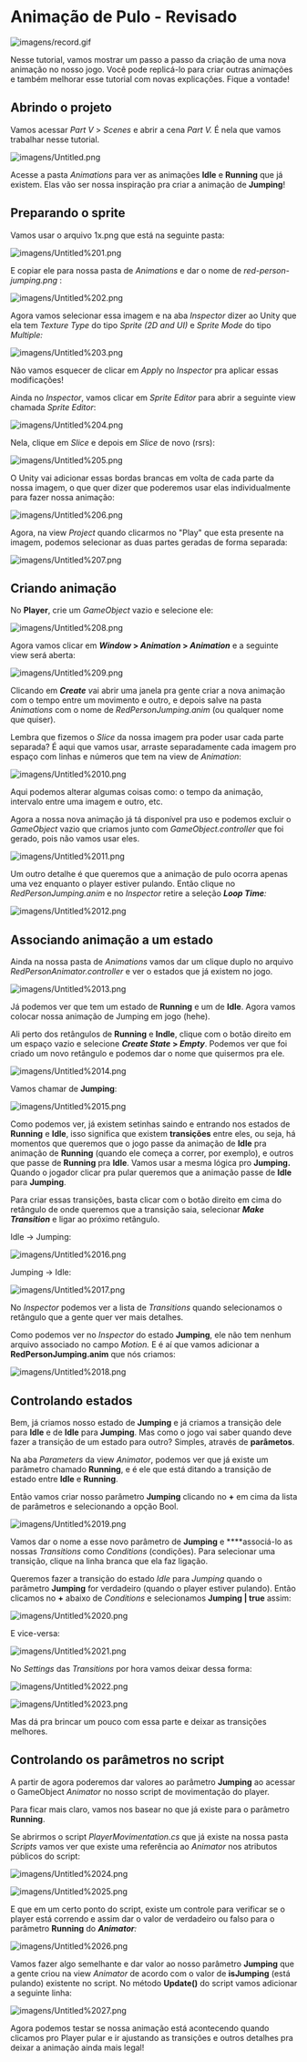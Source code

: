 # Animação de Pulo - Revisado

![imagens/record.gif](imagens/record.gif)

Nesse tutorial, vamos mostrar um passo a passo da criação de uma nova animação no nosso jogo. Você pode replicá-lo para criar outras animações e também melhorar esse tutorial com novas explicações. Fique a vontade!

## Abrindo o projeto

Vamos acessar *Part V* > *Scenes*  e abrir a cena *Part V.* É nela que vamos trabalhar nesse tutorial.

![imagens/Untitled.png](imagens/Untitled.png)

Acesse a pasta *Animations* para ver as animações **Idle** e **Running** que já existem. Elas vão ser nossa inspiração pra criar a animação de **Jumping**!

## Preparando o sprite

Vamos usar o arquivo 1x.png que está na seguinte pasta:

![imagens/Untitled%201.png](imagens/Untitled%201.png)

E copiar ele para nossa pasta de *Animations* e dar o nome de *red-person-jumping.png* :

![imagens/Untitled%202.png](imagens/Untitled%202.png)

Agora vamos selecionar essa imagem e na aba *Inspector* dizer ao Unity que ela tem *Texture Type* do tipo *Sprite (2D and UI)* e *Sprite Mode* do tipo *Multiple:*

![imagens/Untitled%203.png](imagens/Untitled%203.png)

Não vamos esquecer de clicar em *Apply* no *Inspector* pra aplicar essas modificações!

Ainda no *Inspector*, vamos clicar em *Sprite Editor* para abrir a seguinte view chamada *Sprite Editor*:

![imagens/Untitled%204.png](imagens/Untitled%204.png)

Nela, clique em *Slice* e depois em *Slice* de novo (rsrs):

![imagens/Untitled%205.png](imagens/Untitled%205.png)

O Unity vai adicionar essas bordas brancas em volta de cada parte da nossa imagem, o que quer dizer que poderemos usar elas individualmente para fazer nossa animação:

![imagens/Untitled%206.png](imagens/Untitled%206.png)

Agora, na view *Project* quando clicarmos no "Play" que esta presente na imagem, podemos selecionar as duas partes geradas de forma separada:

![imagens/Untitled%207.png](imagens/Untitled%207.png)

## Criando animação

No **Player**, crie um *GameObject* vazio e selecione ele:

![imagens/Untitled%208.png](imagens/Untitled%208.png)

Agora vamos clicar em ***Window* > *Animation* > *Animation*** e a seguinte view será aberta:

![imagens/Untitled%209.png](imagens/Untitled%209.png)

Clicando em ***Create** v*ai abrir uma janela pra gente criar a nova animação com o tempo entre um movimento e outro, e depois salve na pasta *Animations* com o nome de *RedPersonJumping.anim* (ou qualquer nome que quiser).

Lembra que fizemos o *Slice* da nossa imagem pra poder usar cada parte separada? É aqui que vamos usar, arraste separadamente cada imagem pro espaço com linhas e números que tem na view de *Animation*:

![imagens/Untitled%2010.png](imagens/Untitled%2010.png)

Aqui podemos alterar algumas coisas como: o tempo da animação, intervalo entre uma imagem e outro, etc.

Agora a nossa nova animação já tá disponível pra uso e podemos excluir o *GameObject* vazio que criamos junto com *GameObject.controller* que foi gerado, pois não vamos usar eles.

![imagens/Untitled%2011.png](imagens/Untitled%2011.png)

Um outro detalhe é que queremos que a animação de pulo ocorra apenas uma vez enquanto o player estiver pulando. Então clique no *RedPersonJumping.anim* e no *Inspector* retire a seleção ***Loop Time**:*

![imagens/Untitled%2012.png](imagens/Untitled%2012.png)

## Associando animação a um estado

Ainda na nossa pasta de *Animations* vamos dar um clique duplo no arquivo *RedPersonAnimator.controller* e ver o estados que já existem no jogo.

![imagens/Untitled%2013.png](imagens/Untitled%2013.png)

Já podemos ver que tem um estado de **Running** e um de **Idle**. Agora vamos colocar nossa animação de Jumping em jogo (hehe).

Ali perto dos retângulos de **Running** e **Indle**, clique com o botão direito em um espaço vazio e selecione ***Create State* > *Empty***.  Podemos ver que foi criado um novo retângulo e podemos dar o nome que quisermos pra ele.

![imagens/Untitled%2014.png](imagens/Untitled%2014.png)

Vamos chamar de **Jumping**:

![imagens/Untitled%2015.png](imagens/Untitled%2015.png)

Como podemos ver, já existem setinhas saindo e entrando nos estados de **Running** e **Idle**, isso significa que existem **transições** entre eles, ou seja, há momentos que queremos que o jogo passe da animação de **Idle** pra animação de **Running** (quando ele começa a correr, por exemplo), e outros que passe de **Running** pra **Idle**. Vamos usar a mesma lógica pro **Jumping.** Quando o jogador clicar pra pular queremos que a animação passe de **Idle** para **Jumping**.

Para criar essas transições, basta clicar com o botão direito em cima do retângulo de onde queremos que a transição saia, selecionar ***Make Transition*** e ligar ao próximo retângulo.

Idle → Jumping:

![imagens/Untitled%2016.png](imagens/Untitled%2016.png)

Jumping → Idle:

![imagens/Untitled%2017.png](imagens/Untitled%2017.png)

No *Inspector* podemos ver a lista de *Transitions* quando selecionamos o retângulo que a gente quer ver mais detalhes.

Como podemos ver no *Inspector* do estado **Jumping**, ele não tem nenhum arquivo associado no campo *Motion.* E é aí que vamos adicionar a **RedPersonJumping.anim** que nós criamos:

![imagens/Untitled%2018.png](imagens/Untitled%2018.png)

## Controlando estados

Bem, já criamos nosso estado de **Jumping** e já criamos a transição dele para **Idle** e de **Idle** para **Jumping**. Mas como o jogo vai saber quando deve fazer a transição de um estado para outro? Simples, através de **parâmetos**.

Na aba *Parameters* da view *Animator*, podemos ver que já existe um parâmetro chamado **Running**, e é ele que está ditando a transição de estado entre **Idle** e **Running**.

Então vamos criar nosso parâmetro **Jumping** clicando no **+** em cima da lista de parâmetros e selecionando a opção Bool.

![imagens/Untitled%2019.png](imagens/Untitled%2019.png)

Vamos dar o nome a esse novo parâmetro de **Jumping** e ****associá-lo as nossas *Transitions* como *Conditions* (condições). Para selecionar uma transição, clique na linha branca que ela faz ligação.

Queremos fazer a transição do estado *Idle* para *Jumping* quando o parâmetro **Jumping** for verdadeiro (quando o player estiver pulando). Então clicamos no **+** abaixo de *Conditions* e selecionamos **Jumping | true** assim:

![imagens/Untitled%2020.png](imagens/Untitled%2020.png)

E vice-versa:

![imagens/Untitled%2021.png](imagens/Untitled%2021.png)

No *Settings* das *Transitions* por hora vamos deixar dessa forma:

![imagens/Untitled%2022.png](imagens/Untitled%2022.png)

![imagens/Untitled%2023.png](imagens/Untitled%2023.png)

Mas dá pra brincar um pouco com essa parte e deixar as transições melhores.

## Controlando os parâmetros no script

A partir de agora poderemos dar valores ao parâmetro **Jumping** ao acessar o GameObject *Animator* no nosso script de movimentação do player.

Para ficar mais claro, vamos nos basear no que já existe para o parâmetro **Running**.

Se abrirmos o script *PlayerMovimentation.cs* que já existe na nossa pasta *Scripts v*amos ver que existe uma referência ao *Animator* nos atributos públicos do script:

![imagens/Untitled%2024.png](imagens/Untitled%2024.png)

![imagens/Untitled%2025.png](imagens/Untitled%2025.png)

E que em um certo ponto do script, existe um controle para verificar se o player está correndo e assim dar o valor de verdadeiro ou falso para o parâmetro **Running** do ***Animator**:*

![imagens/Untitled%2026.png](imagens/Untitled%2026.png)

Vamos fazer algo semelhante e dar valor ao nosso parâmetro **Jumping** que a gente criou na view *Animator* de acordo com o valor de **isJumping** (está pulando) existente no script. No método **Update()** do script vamos adicionar a seguinte linha:

![imagens/Untitled%2027.png](imagens/Untitled%2027.png)

Agora podemos testar se nossa animação está acontecendo quando clicamos pro Player pular e ir ajustando as transições e outros detalhes pra deixar a animação ainda mais legal!
